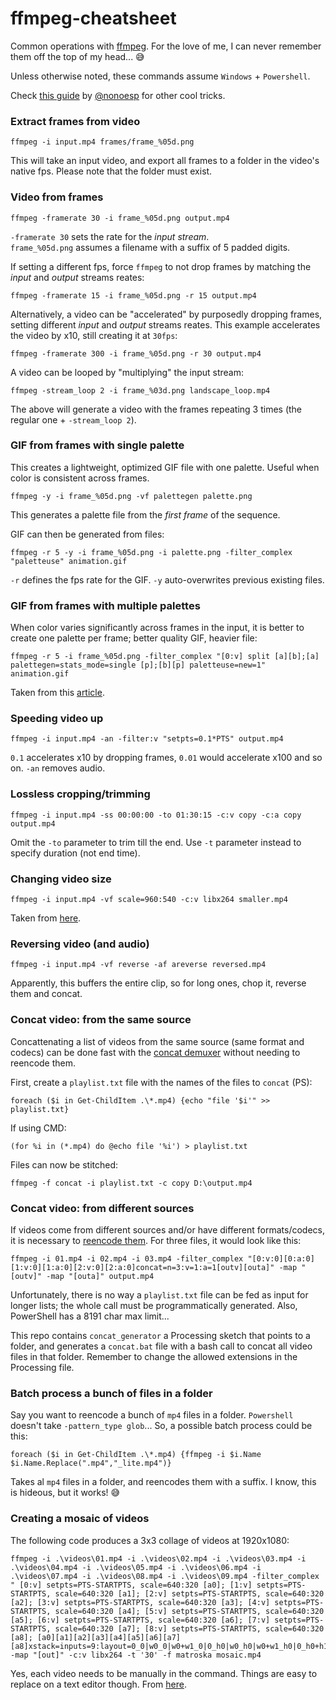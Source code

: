 # ffmpeg-cheatsheet

Common operations with [ffmpeg](https://www.ffmpeg.org/). For the love of me, I can never remember them off the top of my head... :sweat_smile:

Unless otherwise noted, these commands assume `Windows` + `Powershell`.

Check [this guide](https://nono.ma/ffmpeg-and-imagemagick-guide) by [@nonoesp](https://github.com/nonoesp) for other cool tricks.

### Extract frames from video

    ffmpeg -i input.mp4 frames/frame_%05d.png

This will take an input video, and export all frames to a folder in the video's native fps. Please note that the folder must exist.

### Video from frames

    ffmpeg -framerate 30 -i frame_%05d.png output.mp4

`-framerate 30` sets the rate for the *input stream*.  
`frame_%05d.png` assumes a filename with a suffix of 5 padded digits.

If setting a different fps, force `ffmpeg` to not drop frames by matching the *input* and *output* streams reates:

    ffmpeg -framerate 15 -i frame_%05d.png -r 15 output.mp4

Alternatively, a video can be "accelerated" by purposedly dropping frames, setting different *input* and *output* streams reates. This example accelerates the video by x10, still creating it at `30fps`:

    ffmpeg -framerate 300 -i frame_%05d.png -r 30 output.mp4

A video can be looped by "multiplying" the input stream:

    ffmpeg -stream_loop 2 -i frame_%03d.png landscape_loop.mp4
    
The above will generate a video with the frames repeating 3 times (the regular one + `-stream_loop 2`). 

### GIF from frames with single palette

This creates a lightweight, optimized GIF file with one palette. Useful when color is consistent across frames. 

    ffmpeg -y -i frame_%05d.png -vf palettegen palette.png
    
This generates a palette file from the *first frame* of the sequence.

GIF can then be generated from files:

    ffmpeg -r 5 -y -i frame_%05d.png -i palette.png -filter_complex "paletteuse" animation.gif

`-r` defines the fps rate for the GIF.
`-y` auto-overwrites previous existing files.

### GIF from frames with multiple palettes

When color varies significantly across frames in the input, it is better to create one palette per frame; better quality GIF, heavier file:

    ffmpeg -r 5 -i frame_%05d.png -filter_complex "[0:v] split [a][b];[a] palettegen=stats_mode=single [p];[b][p] paletteuse=new=1" animation.gif

Taken from this [article](https://medium.com/@Peter_UXer/small-sized-and-beautiful-gifs-with-ffmpeg-25c5082ed733).

### Speeding video up

    ffmpeg -i input.mp4 -an -filter:v "setpts=0.1*PTS" output.mp4

`0.1` accelerates x10 by dropping frames, `0.01` would accelerate x100 and so on.
`-an` removes audio.

### Lossless cropping/trimming

    ffmpeg -i input.mp4 -ss 00:00:00 -to 01:30:15 -c:v copy -c:a copy output.mp4

Omit the `-to` parameter to trim till the end. Use `-t` parameter instead to specify duration (not end time). 

### Changing video size

    ffmpeg -i input.mp4 -vf scale=960:540 -c:v libx264 smaller.mp4
    
Taken from [here](https://reiners.io/downscaling-4k-video-with-ffmpeg/).

### Reversing video (and audio)
    
    ffmpeg -i input.mp4 -vf reverse -af areverse reversed.mp4

Apparently, this buffers the entire clip, so for long ones, chop it, reverse them and concat. 

### Concat video: from the same source

Concattenating a list of videos from the same source (same format and codecs) can be done fast with the [concat demuxer](https://trac.ffmpeg.org/wiki/Concatenate#demuxer) without needing to reencode them. 

First, create a `playlist.txt` file with the names of the files to `concat` (PS): 

    foreach ($i in Get-ChildItem .\*.mp4) {echo "file '$i'" >> playlist.txt}

If using CMD:

    (for %i in (*.mp4) do @echo file '%i') > playlist.txt
    
Files can now be stitched:

    ffmpeg -f concat -i playlist.txt -c copy D:\output.mp4

### Concat video: from different sources

If videos come from different sources and/or have different formats/codecs, it is necessary to [reencode them](https://trac.ffmpeg.org/wiki/Concatenate#differentcodec). For three files, it would look like this:

    ffmpeg -i 01.mp4 -i 02.mp4 -i 03.mp4 -filter_complex "[0:v:0][0:a:0][1:v:0][1:a:0][2:v:0][2:a:0]concat=n=3:v=1:a=1[outv][outa]" -map "[outv]" -map "[outa]" output.mp4
    
Unfortunately, there is no way a `playlist.txt` file can be fed as input for longer lists; the whole call must be programmatically generated. Also, PowerShell has a 8191 char max limit... 

This repo contains `concat_generator` a Processing sketch that points to a folder, and generates a `concat.bat` file with a bash call to concat all video files in that folder. Remember to change the allowed extensions in the Processing file.

### Batch process a bunch of files in a folder

Say you want to reencode a bunch of `mp4` files in a folder. `Powershell` doesn't take `-pattern_type glob`... So, a possible batch process could be this:

    foreach ($i in Get-ChildItem .\*.mp4) {ffmpeg -i $i.Name $i.Name.Replace(".mp4","_lite.mp4")}

Takes al `mp4` files in a folder, and reencodes them with a suffix. I know, this is hideous, but it works! :sweat_smile:

### Creating a mosaic of videos

The following code produces a 3x3 collage of videos at 1920x1080:

    ffmpeg -i .\videos\01.mp4 -i .\videos\02.mp4 -i .\videos\03.mp4 -i .\videos\04.mp4 -i .\videos\05.mp4 -i .\videos\06.mp4 -i .\videos\07.mp4 -i .\videos\08.mp4 -i .\videos\09.mp4 -filter_complex " [0:v] setpts=PTS-STARTPTS, scale=640:320 [a0]; [1:v] setpts=PTS-STARTPTS, scale=640:320 [a1]; [2:v] setpts=PTS-STARTPTS, scale=640:320 [a2]; [3:v] setpts=PTS-STARTPTS, scale=640:320 [a3]; [4:v] setpts=PTS-STARTPTS, scale=640:320 [a4]; [5:v] setpts=PTS-STARTPTS, scale=640:320 [a5]; [6:v] setpts=PTS-STARTPTS, scale=640:320 [a6]; [7:v] setpts=PTS-STARTPTS, scale=640:320 [a7]; [8:v] setpts=PTS-STARTPTS, scale=640:320 [a8]; [a0][a1][a2][a3][a4][a5][a6][a7][a8]xstack=inputs=9:layout=0_0|w0_0|w0+w1_0|0_h0|w0_h0|w0+w1_h0|0_h0+h1|w0_h0+h1|w0+w1_h0+h1[out]" -map "[out]" -c:v libx264 -t '30' -f matroska mosaic.mp4

Yes, each video needs to be manually in the command. Things are easy to replace on a text editor though. From [here](https://trac.ffmpeg.org/wiki/Create%20a%20mosaic%20out%20of%20several%20input%20videos%20using%20xstack).
